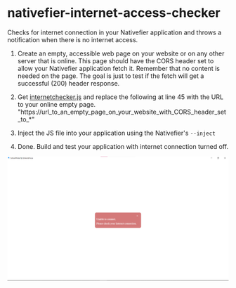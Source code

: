 # nativefier-internet-access-checker
Checks for internet connection in your Nativefier application and throws a notification when there is no internet access.

1. Create an empty, accessible web page on your website or on any other server that is online. This page should have the CORS header set to allow your Nativefier application fetch it. Remember that no content is needed on the page. The goal is just to test if the fetch will get a successful (200) header response.

2. Get [internetchecker.js](https://github.com/preciousfocus/nativefier-internet-access-checker) and replace the following at line 45 with the URL to your online empty page.
"https://url_to_an_empty_page_on_your_website_with_CORS_header_set_to_*"

3. Inject the JS file into your application using the Nativefier's  `--inject`

4. Done. Build and test your application with internet connection turned off.


![screenshot of sample](https://github.com/preciousfocus/nativefier-internet-access-checker/blob/main/no-internet-screenshot.png)
